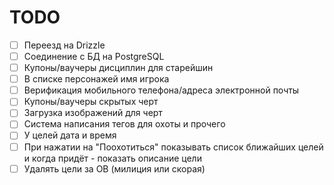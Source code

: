 # TODO

- [ ] Переезд на Drizzle
- [ ] Соединение с БД на PostgreSQL
- [ ] Купоны/ваучеры дисциплин для старейшин
- [ ] В списке персонажей имя игрока
- [ ] Верификация мобильного телефона/адреса электронной почты
- [ ] Купоны/ваучеры скрытых черт
- [ ] Загрузка изображений для черт
- [ ] Система написания тегов для охоты и прочего
- [ ] У целей дата и время
- [ ] При нажатии на "Поохотиться" показывать список ближайших целей и когда придёт - показать описание цели
- [ ] Удалять цели за ОВ (милиция или скорая)
